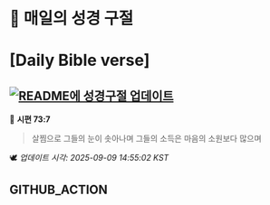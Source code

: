 # 🙏 매일의 성경 구절
# [Daily Bible verse]
## [![README에 성경구절 업데이트](https://github.com/DONGSUKA/first_test/actions/workflows/update-readme-bible.yml/badge.svg)](https://github.com/DONGSUKA/first_test/actions/workflows/update-readme-bible.yml)
<!-- START_BIBLE_VERSE -->
📖 **시편 73:7**
> 살찜으로 그들의 눈이 솟아나며 그들의 소득은 마음의 소원보다 많으며

🕊️ _업데이트 시각: 2025-09-09 14:55:02 KST_
  <!-- END_BIBLE_VERSE -->
## GITHUB_ACTION
